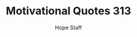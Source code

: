---
image: /assets/img/mq/mq_313_lewis.png
title: Motivational Quotes 313
categories:
  - Motivational Quotes
author: Hope Staff
notes: Motivational Quotes 313
embed: >-
  EMBED_GOES_HERE
transcript: >-
  SOME LINES OF TEXT START HERE
---